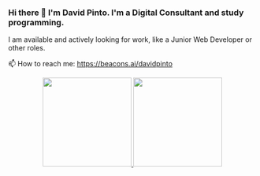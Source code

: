 ### Hi there 👋  I'm David Pinto. I'm a Digital Consultant and study programming.
I am available and actively looking for work, like a Junior Web Developer or other roles.

📫 How to reach me: https://beacons.ai/davidpinto

<div align="center">
  <a href="https://beacons.ai/davidpinto">
  <img height="180em" src="https://github-readme-stats.vercel.app/api?username=davidpinto1979&show_icons=true&theme=dracula&include_all_commits=true&count_private=true"/>
  <img height="180em" src="https://github-readme-stats.vercel.app/api/top-langs/?username=davidpinto1979&layout=compact&langs_count=7&theme=dracula"/>
</div>

<!--
**davidpinto1979/davidpinto1979** is a ✨ _special_ ✨ repository because its `README.md` (this file) appears on your GitHub profile.

Here are some ideas to get you started:

- 🔭 I’m currently working on ...
- 🌱 I’m currently learning ...
- 👯 I’m looking to collaborate on ...
- 🤔 I’m looking for help with ...
- 💬 Ask me about ...
- 📫 How to reach me: ...
- 😄 Pronouns: ...
- ⚡ Fun fact: ...
-->
